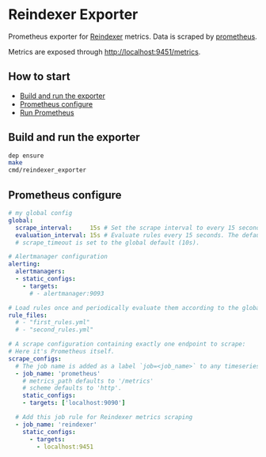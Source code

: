 # Reindexer Exporter

Prometheus exporter for [Reindexer](https://github.com/Restream/reindexer) metrics.
Data is scraped by [prometheus](https://prometheus.io).

Metrics are exposed through [http://localhost:9451/metrics](http://localhost:9451/metrics).


## How to start
- [Build and run the exporter](#build-and-run-the-exporter)
- [Prometheus configure](#prometheus-configure)
- [Run Prometheus](#run-prometheus)

## Build and run the exporter

```bash
dep ensure
make
cmd/reindexer_exporter
```

## Prometheus configure

```yml
# my global config
global:
  scrape_interval:     15s # Set the scrape interval to every 15 seconds. Default is every 1 minute.
  evaluation_interval: 15s # Evaluate rules every 15 seconds. The default is every 1 minute.
  # scrape_timeout is set to the global default (10s).

# Alertmanager configuration
alerting:
  alertmanagers:
  - static_configs:
    - targets:
      # - alertmanager:9093

# Load rules once and periodically evaluate them according to the global 'evaluation_interval'.
rule_files:
  # - "first_rules.yml"
  # - "second_rules.yml"

# A scrape configuration containing exactly one endpoint to scrape:
# Here it's Prometheus itself.
scrape_configs:
  # The job name is added as a label `job=<job_name>` to any timeseries scraped from this config.
  - job_name: 'prometheus'
    # metrics_path defaults to '/metrics'
    # scheme defaults to 'http'.
    static_configs:
    - targets: ['localhost:9090']

  # Add this job rule for Reindexer metrics scraping
  - job_name: 'reindexer'
    static_configs:
      - targets:
        - localhost:9451
```
